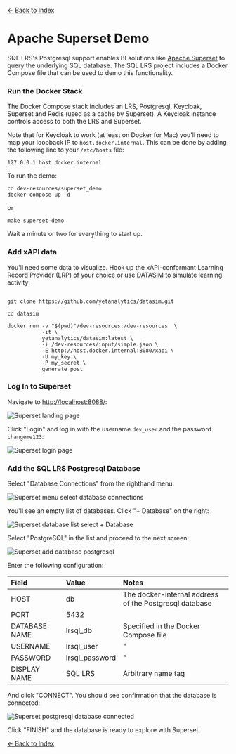 [<- Back to Index](index.md)

# Apache Superset Demo

SQL LRS's Postgresql support enables BI solutions like [Apache Superset](https://superset.apache.org/) to query the underlying SQL database. The SQL LRS project includes a Docker Compose file that can be used to demo this functionality.

### Run the Docker Stack

The Docker Compose stack includes an LRS, Postgresql, Keycloak, Superset and Redis (used as a cache by Superset). A Keycloak instance controls access to both the LRS and Superset.

Note that for Keycloak to work (at least on Docker for Mac) you'll need to map your loopback IP to `host.docker.internal`. This can be done by adding the following line to your `/etc/hosts` file:

    127.0.0.1 host.docker.internal

To run the demo:

    cd dev-resources/superset_demo
    docker compose up -d

or

    make superset-demo

Wait a minute or two for everything to start up.

### Add xAPI data

You'll need some data to visualize. Hook up the xAPI-conformant Learning Record Provider (LRP) of your choice or use [DATASIM](https://github.com/yetanalytics/datasim) to simulate learning activity:

``` shell

git clone https://github.com/yetanalytics/datasim.git

cd datasim

docker run -v "$(pwd)"/dev-resources:/dev-resources  \
           -it \
           yetanalytics/datasim:latest \
           -i /dev-resources/input/simple.json \
           -E http://host.docker.internal:8080/xapi \
           -U my_key \
           -P my_secret \
           generate post

```

### Log In to Superset

Navigate to [http://localhost:8088/](http://localhost:8088/):

![Superset landing page](images/superset/0_landing.png)

Click "Login" and log in with the username `dev_user` and the password `changeme123`:

![Superset login page](images/superset/1_login.png)

### Add the SQL LRS Postgresql Database

Select "Database Connections" from the righthand menu:

![Superset menu select database connections](images/superset/2_db_select.png)

You'll see an empty list of databases. Click "+ Database" on the right:

![Superset database list select + Database](images/superset/3_db_conns.png)

Select "PostgreSQL" in the list and proceed to the next screen:

![Superset add database postgresql](images/superset/4_pg_connect.png)

Enter the following configuration:

| Field         | Value          | Notes                                                  |
|:--------------|:---------------|:-------------------------------------------------------|
| HOST          | db             | The docker-internal address of the Postgresql database |
| PORT          | 5432           |                                                        |
| DATABASE NAME | lrsql_db       | Specified in the Docker Compose file                   |
| USERNAME      | lrsql_user     | "                                                      |
| PASSWORD      | lrsql_password | "                                                      |
| DISPLAY NAME  | SQL LRS        | Arbitrary name tag                                     |

And click "CONNECT". You should see confirmation that the database is connected:

![Superset postgresql database connected](images/superset/5_pg_connected.png)

Click "FINISH" and the database is ready to explore with Superset.

[<- Back to Index](index.md)
